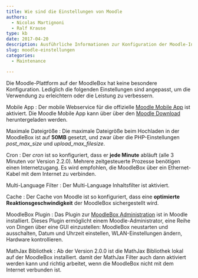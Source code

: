 ```yaml
---
title: Wie sind die Einstellungen von Moodle
authors:
  - Nicolas Martignoni
  - Ralf Krause
type: kb
date: 2017-04-20
description: Ausführliche Informationen zur Konfiguration der Moodle-Installation der MoodleBox finden Sie hier
slug: moodle-einstellungen
categories:
  - Maintenance

---
```

Die Moodle-Plattform auf der MoodleBox hat keine besondere Konfiguration. Lediglich die folgenden Einstellungen sind angepasst, um die Verwendung zu erleichtern oder die Leistung zu verbessern.

Mobile App
:   Der mobile Webservice für die offizielle [Moodle Mobile App][1] ist aktiviert. Die Moodle Mobile App kann über über den [Moodle Download][2] heruntergeladen werden.

Maximale Dateigröße
:   Die maximale Dateigröße beim Hochladen in der MoodleBox ist auf __50MB__ gesetzt, und zwar über die PHP-Einstellungen _post\_max\_size_ und _upload\_max\_filesize_.

Cron
:   Der _cron_ ist so konfiguriert, dass er __jede Minute__ abläuft (alle 3 Minuten vor Version 2.2.0). Mehrere zeitgesteuerte Prozesse benötigen einen Internetzugang. Es wird empfohlen, die MoodleBox über ein Ethernet-Kabel mit dem Internet zu verbinden.

Multi-Language Filter
:   Der Multi-Language Inhaltsfilter ist aktiviert.

Cache
:   Der Cache von Moodle ist so konfiguriert, dass eine __optimierte Reaktionsgeschwindigkeit__ der MoodleBox sichergestellt wird.

MoodleBox Plugin
:   Das Plugin zur [MoodleBox Administration][3] ist in Moodle installiert. Dieses Plugin ermöglicht einem Moodle-Administrator, eine Reihe von Dingen über eine GUI einzustellen: MoodleBox neustarten und ausschalten, Datum und Uhrzeit einstellen, WLAN-Einstellungen ändern, Hardware kontrollieren.

MathJax Bibliothek
:   Ab der Version 2.0.0 ist die MathJax Bibliothek lokal auf der MoodleBox installiert. damit der MathJax Filter auch dann aktiviert werden kann und richtig arbeitet, wenn die MoodleBox nicht mit dem Internet verbunden ist.

 [1]: https://docs.moodle.org/de/Moodle_App
 [2]: https://download.moodle.org/mobile/
 [3]: https://moodle.org/plugins/tool_moodlebox
